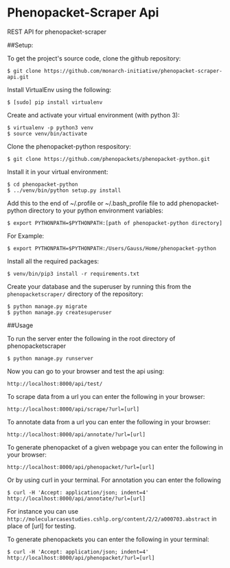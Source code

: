 # Phenopacket-Scraper Api

REST API for phenopacket-scraper

##Setup:

To get the project's source code, clone the github repository:

    $ git clone https://github.com/monarch-initiative/phenopacket-scraper-api.git

Install VirtualEnv using the following:

    $ [sudo] pip install virtualenv

Create and activate your virtual environment (with python 3):

    $ virtualenv -p python3 venv
    $ source venv/bin/activate

Clone the phenopacket-python respository:

	$ git clone https://github.com/phenopackets/phenopacket-python.git

Install it in your virtual environment:

	$ cd phenopacket-python
	$ ../venv/bin/python setup.py install

Add this to the end of ~/.profile or ~/.bash_profile file to add phenopacket-python directory to your python environment variables:

	$ export PYTHONPATH=$PYTHONPATH:[path of phenopacket-python directory]

For Example:

	$ export PYTHONPATH=$PYTHONPATH:/Users/Gauss/Home/phenopacket-python


Install all the required packages:

	$ venv/bin/pip3 install -r requirements.txt

Create your database and the superuser by running this from the `phenopacketscraper/` directory of the repository:

	$ python manage.py migrate
	$ python manage.py createsuperuser


##Usage

To run the server enter the following in the root directory of phenopacketscraper

	$ python manage.py runserver

Now you can go to your browser and test the api using:

	http://localhost:8000/api/test/

To scrape data from a url you can enter the following in your browser:

	http://localhost:8000/api/scrape/?url=[url]

To annotate data from a url you can enter the following in your browser:

	http://localhost:8000/api/annotate/?url=[url]

To generate phenopacket of a given webpage you can enter the following in your browser:

	http://localhost:8000/api/phenopacket/?url=[url]


Or by using curl in your terminal. For annotation you can enter the following

	$ curl -H 'Accept: application/json; indent=4' http://localhost:8000/api/annotate/?url=[url]

For instance you can use `http://molecularcasestudies.cshlp.org/content/2/2/a000703.abstract` in place of [url] for testing.

To generate phenopackets you can enter the following in your terminal:

	$ curl -H 'Accept: application/json; indent=4' http://localhost:8000/api/phenopacket/?url=[url]

